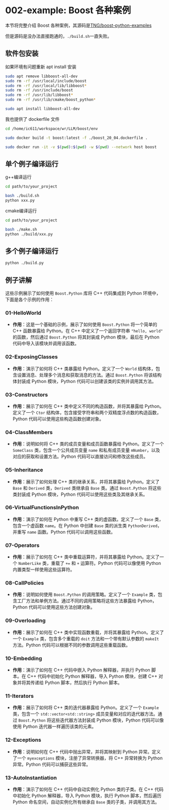 <link rel="stylesheet" type="text/css" href="auto-number-title.css" />

# 002-example: Boost 各种案例

本节将完整介绍 Boost 各种案例，其源码是[TNG/boost-python-examples](https://github.com/TNG/boost-python-examples)

但是源码是没办法直接跑通的，`./build.sh`一直失败。
## 软件包安装

如果环境有问题重新 apt install 安装

```bash
sudo apt remove libboost-all-dev
sudo rm -rf /usr/local/include/boost
sudo rm -rf /usr/local/lib/libboost*
sudo rm -rf /usr/include/boost
sudo rm -rf /usr/lib/libboost*
sudo rm -rf /usr/lib/cmake/boost_python*

sudo apt install libboost-all-dev
```

我也提供了 dockerfile 文件

```bash
cd /home/ic611/workspace/wr/LLM/boost/env

sudo docker build -t boost:latest -f ./boost_20_04.dockerfile .

sudo docker run -it -v $(pwd):$(pwd) -w $(pwd) --network host boost
```

## 单个例子编译运行
g++编译运行
```bash
cd path/to/your_project

bash ./build.sh
python xxx.py
```

cmake编译运行
```bash
cd path/to/your_project

bash ./make.sh
python ./build/xxx.py
```


## 多个例子编译运行
```bash
python ./build.py
```

## 例子讲解
这些示例展示了如何使用 `Boost.Python` 库将 C++ 代码集成到 Python 环境中，下面是各个示例的作用：

### 01-HelloWorld
- **作用**：这是一个基础的示例，展示了如何使用 `Boost.Python` 将一个简单的 C++ 函数暴露给 Python。在 C++ 中定义了一个返回字符串 `"hello, world"` 的函数，然后通过 `Boost.Python` 将其封装成 Python 模块，最后在 Python 代码中导入该模块并调用该函数。

### 02-ExposingClasses
- **作用**：演示了如何将 C++ 类暴露给 Python。定义了一个 `World` 结构体，包含设置消息、处理多个消息和获取消息的方法。通过 `Boost.Python` 将该结构体封装成 Python 模块，Python 代码可以创建该类的实例并调用其方法。

### 03-Constructors
- **作用**：展示了如何在 C++ 类中定义不同的构造函数，并将其暴露给 Python。定义了一个 `Ctor` 结构体，包含接受字符串和两个双精度浮点数的构造函数，Python 代码可以使用这些构造函数创建对象。

### 04-ClassMembers
- **作用**：说明如何将 C++ 类的成员变量和成员函数暴露给 Python。定义了一个 `SomeClass` 类，包含一个公共成员变量 `name` 和私有成员变量 `mNumber`，以及对应的获取和设置方法。Python 代码可以直接访问和修改这些成员。

### 05-Inheritance
- **作用**：展示了如何处理 C++ 类的继承关系，并将其暴露给 Python。定义了 `Base` 和 `Derived` 类，`Derived` 类继承自 `Base` 类。通过 `Boost.Python` 将这些类封装成 Python 模块，Python 代码可以使用这些类及其继承关系。

### 06-VirtualFunctionsInPython
- **作用**：演示了如何在 Python 中重写 C++ 类的虚函数。定义了一个 `Base` 类，包含一个虚函数 `name`。在 Python 中创建 `Base` 类的派生类 `PythonDerived`，并重写 `name` 函数。Python 代码可以调用这些函数。

### 07-Operators
- **作用**：展示了如何在 C++ 类中重载运算符，并将其暴露给 Python。定义了一个 `NumberLike` 类，重载了 `+=` 和 `+` 运算符。Python 代码可以像使用 Python 内置类型一样使用这些运算符。

### 08-CallPolicies
- **作用**：说明如何使用 `Boost.Python` 的调用策略。定义了一个 `Example` 类，包含工厂方法和单例方法。通过不同的调用策略将这些方法暴露给 Python，Python 代码可以使用这些方法创建对象。

### 09-Overloading
- **作用**：展示了如何在 C++ 类中实现函数重载，并将其暴露给 Python。定义了一个 `Example` 类，包含多个重载的 `doit` 方法和一个带有默认参数的 `makeIt` 方法。Python 代码可以根据不同的参数调用这些重载函数。

### 10-Embedding
- **作用**：演示了如何在 C++ 代码中嵌入 Python 解释器，并执行 Python 脚本。在 C++ 代码中初始化 Python 解释器，导入 Python 模块，创建 C++ 对象并将其传递给 Python 脚本，然后执行 Python 脚本。

### 11-Iterators
- **作用**：展示了如何将 C++ 类的迭代器暴露给 Python。定义了一个 `Example` 类，包含一个 `std::vector<std::string>` 成员变量和对应的迭代器方法。通过 `Boost.Python` 将这些迭代器方法封装成 Python 模块，Python 代码可以像使用 Python 迭代器一样遍历该类的元素。

### 12-Exceptions
- **作用**：说明如何在 C++ 代码中抛出异常，并将其映射到 Python 异常。定义了一个 `myexceptions` 模块，注册了异常转换器，将 C++ 异常转换为 Python 异常。Python 代码可以捕获这些异常。

### 13-AutoInstantiation
- **作用**：演示了如何在 C++ 代码中自动实例化 Python 类的子类。在 C++ 代码中初始化 Python 解释器，导入 Python 模块，执行 Python 脚本，然后遍历 Python 命名空间，自动实例化所有继承自 `Base` 类的子类，并调用其方法。